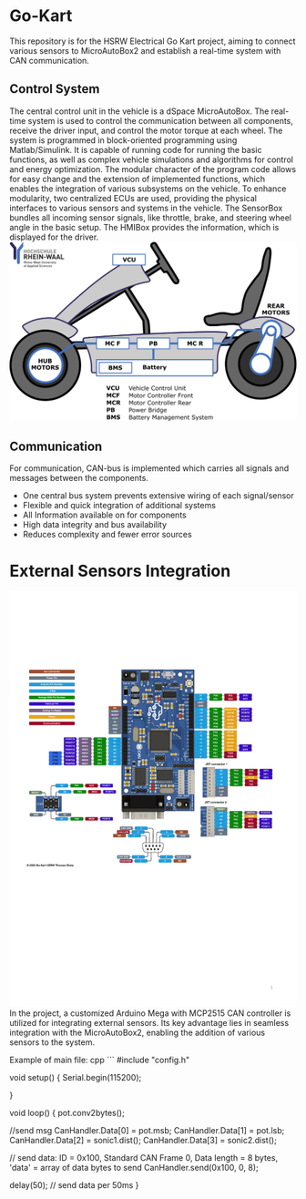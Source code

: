 # Go-Kart
This repository is for the HSRW Electrical Go Kart project, aiming to connect various sensors to MicroAutoBox2 and establish a real-time system with CAN communication.

## Control System
The central control unit in the vehicle is a dSpace MicroAutoBox. The real-time system is used to control the communication between all components, receive the driver input, and control the motor torque at each wheel. The system is programmed in block-oriented programming using Matlab/Simulink. It is capable of running code for running the basic functions, as well as complex vehicle simulations and algorithms for control and energy optimization. The modular character of the program code allows for easy change and the extension of implemented functions, which enables the integration of various subsystems on the vehicle. To enhance modularity, two centralized ECUs are used, providing the physical interfaces to various sensors and systems in the vehicle. The SensorBox bundles all incoming sensor signals, like throttle, brake, and steering wheel angle in the basic setup. The HMIBox provides the information, which is displayed for the driver.
![image](images/scheme.png)

## Communication
For communication, CAN-bus is implemented which carries all signals and messages between the components.
- One central bus system prevents extensive wiring of each signal/sensor
- Flexible and quick integration of additional systems
- All Information available on for components
- High data integrity and bus availability
- Reduces complexity and fewer error sources

# External Sensors Integration
![image](images/pins.png)
In the project, a customized Arduino Mega with MCP2515 CAN controller is utilized for integrating external sensors. Its key advantage lies in seamless integration with the MicroAutoBox2, enabling the addition of various sensors to the system.

Example of main file:
cpp ```
#include "config.h"

void setup() {
  Serial.begin(115200);

}

void loop() {
  pot.conv2bytes();

  //send msg
  CanHandler.Data[0] = pot.msb;
  CanHandler.Data[1] = pot.lsb;
  CanHandler.Data[2] = sonic1.dist();
  CanHandler.Data[3] = sonic2.dist();

  // send data:  ID = 0x100, Standard CAN Frame 0, Data length = 8 bytes, 'data' = array of data bytes to send
  CanHandler.send(0x100, 0, 8);

  delay(50);  // send data per 50ms
}
